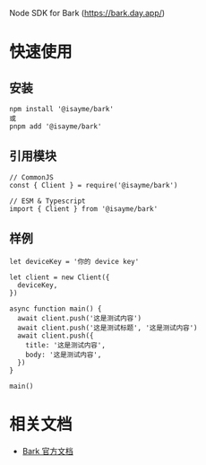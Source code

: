 Node SDK for Bark (https://bark.day.app/)

# 快速使用

## 安装

```
npm install '@isayme/bark'
或
pnpm add '@isayme/bark'
```

## 引用模块

```
// CommonJS
const { Client } = require('@isayme/bark')

// ESM & Typescript
import { Client } from '@isayme/bark'
```

## 样例

```
let deviceKey = '你的 device key'

let client = new Client({
  deviceKey,
})

async function main() {
  await client.push('这是测试内容')
  await client.push('这是测试标题', '这是测试内容')
  await client.push({
    title: '这是测试内容',
    body: '这是测试内容',
  })
}

main()
```

# 相关文档

- [Bark 官方文档](https://bark.day.app/)
